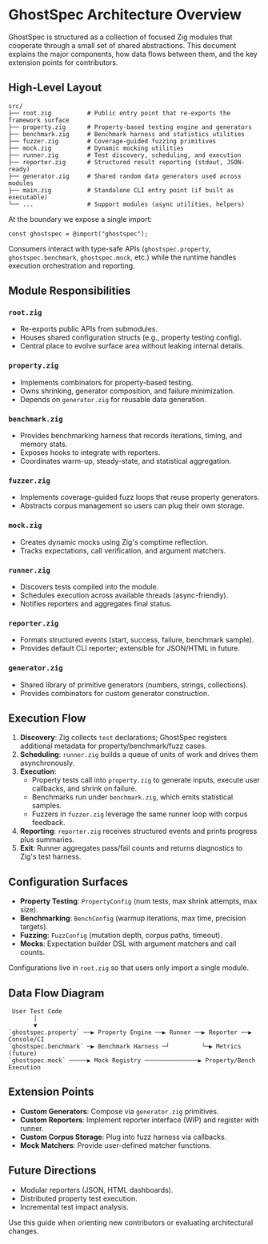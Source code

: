 # GhostSpec Architecture Overview

GhostSpec is structured as a collection of focused Zig modules that cooperate through a small set of shared abstractions. This document explains the major components, how data flows between them, and the key extension points for contributors.

## High-Level Layout

```
src/
├── root.zig          # Public entry point that re-exports the framework surface
├── property.zig      # Property-based testing engine and generators
├── benchmark.zig     # Benchmark harness and statistics utilities
├── fuzzer.zig        # Coverage-guided fuzzing primitives
├── mock.zig          # Dynamic mocking utilities
├── runner.zig        # Test discovery, scheduling, and execution
├── reporter.zig      # Structured result reporting (stdout, JSON-ready)
├── generator.zig     # Shared random data generators used across modules
├── main.zig          # Standalone CLI entry point (if built as executable)
└── ...               # Support modules (async utilities, helpers)
```

At the boundary we expose a single import:

```zig
const ghostspec = @import("ghostspec");
```

Consumers interact with type-safe APIs (`ghostspec.property`, `ghostspec.benchmark`, `ghostspec.mock`, etc.) while the runtime handles execution orchestration and reporting.

## Module Responsibilities

### `root.zig`
- Re-exports public APIs from submodules.
- Houses shared configuration structs (e.g., property testing config).
- Central place to evolve surface area without leaking internal details.

### `property.zig`
- Implements combinators for property-based testing.
- Owns shrinking, generator composition, and failure minimization.
- Depends on `generator.zig` for reusable data generation.

### `benchmark.zig`
- Provides benchmarking harness that records iterations, timing, and memory stats.
- Exposes hooks to integrate with reporters.
- Coordinates warm-up, steady-state, and statistical aggregation.

### `fuzzer.zig`
- Implements coverage-guided fuzz loops that reuse property generators.
- Abstracts corpus management so users can plug their own storage.

### `mock.zig`
- Creates dynamic mocks using Zig's comptime reflection.
- Tracks expectations, call verification, and argument matchers.

### `runner.zig`
- Discovers tests compiled into the module.
- Schedules execution across available threads (async-friendly).
- Notifies reporters and aggregates final status.

### `reporter.zig`
- Formats structured events (start, success, failure, benchmark sample).
- Provides default CLI reporter; extensible for JSON/HTML in future.

### `generator.zig`
- Shared library of primitive generators (numbers, strings, collections).
- Provides combinators for custom generator construction.

## Execution Flow

1. **Discovery**: Zig collects `test` declarations; GhostSpec registers additional metadata for property/benchmark/fuzz cases.
2. **Scheduling**: `runner.zig` builds a queue of units of work and drives them asynchronously.
3. **Execution**:
   - Property tests call into `property.zig` to generate inputs, execute user callbacks, and shrink on failure.
   - Benchmarks run under `benchmark.zig`, which emits statistical samples.
   - Fuzzers in `fuzzer.zig` leverage the same runner loop with corpus feedback.
4. **Reporting**: `reporter.zig` receives structured events and prints progress plus summaries.
5. **Exit**: Runner aggregates pass/fail counts and returns diagnostics to Zig's test harness.

## Configuration Surfaces

- **Property Testing**: `PropertyConfig` (num tests, max shrink attempts, max size).
- **Benchmarking**: `BenchConfig` (warmup iterations, max time, precision targets).
- **Fuzzing**: `FuzzConfig` (mutation depth, corpus paths, timeout).
- **Mocks**: Expectation builder DSL with argument matchers and call counts.

Configurations live in `root.zig` so that users only import a single module.

## Data Flow Diagram

```
 User Test Code
       │
       ▼
`ghostspec.property` ──▶ Property Engine ──▶ Runner ──▶ Reporter ──▶ Console/CI
`ghostspec.benchmark` ─▶ Benchmark Harness ─┘         └─▶ Metrics (future)
`ghostspec.mock` ─────▶ Mock Registry ───────────────▶ Property/Bench Execution
```

## Extension Points

- **Custom Generators**: Compose via `generator.zig` primitives.
- **Custom Reporters**: Implement reporter interface (WIP) and register with runner.
- **Custom Corpus Storage**: Plug into fuzz harness via callbacks.
- **Mock Matchers**: Provide user-defined matcher functions.

## Future Directions

- Modular reporters (JSON, HTML dashboards).
- Distributed property test execution.
- Incremental test impact analysis.

Use this guide when orienting new contributors or evaluating architectural changes.
